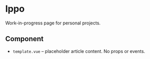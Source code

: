 # Ippo

Work-in-progress page for personal projects.

## Component
- `template.vue` – placeholder article content. No props or events.
